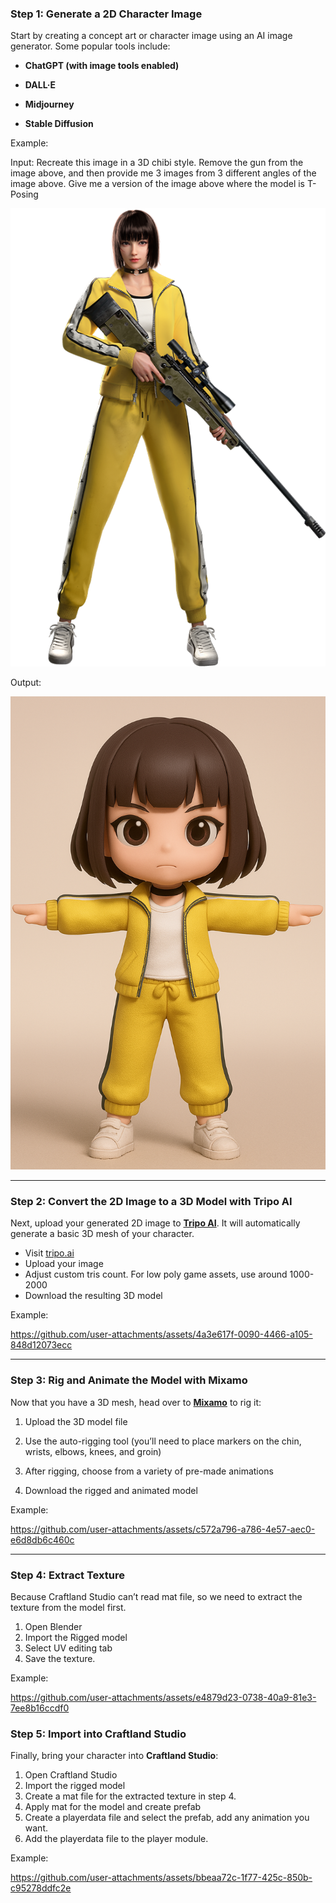 ### **Step 1: Generate a 2D Character Image**

Start by creating a concept art or character image using an AI image generator. Some popular tools include:

* **ChatGPT (with image tools enabled)**

* **DALL·E**

* **Midjourney**

* **Stable Diffusion**

Example:

Input:  Recreate this image in a 3D chibi style. Remove the gun from the image above, and then provide me 3 images from 3 different angles of the image above. Give me a version of the image above where the model is T-Posing

![image-3d-model-1](https://github.com/trivyGameCTV/Craftland-Tutorial/blob/main/English/7.%20Player/img/image-3d-model-1.png)

Output:

![image-3d-model-2](https://github.com/trivyGameCTV/Craftland-Tutorial/blob/main/English/7.%20Player/img/image-3d-model-2.png)

---

### **Step 2: Convert the 2D Image to a 3D Model with Tripo AI**

Next, upload your generated 2D image to [**Tripo AI**](https://tripo.ai). It will automatically generate a basic 3D mesh of your character.

* Visit [tripo.ai](http://tripo.ai)  
* Upload your image  
* Adjust custom tris count. For low poly game assets, use around 1000-2000  
* Download the resulting 3D model

Example:


https://github.com/user-attachments/assets/4a3e617f-0090-4466-a105-848d12073ecc

---

### **Step 3: Rig and Animate the Model with Mixamo**

Now that you have a 3D mesh, head over to [**Mixamo**](https://www.mixamo.com/) to rig it:

1. Upload the 3D model file

2. Use the auto-rigging tool (you’ll need to place markers on the chin, wrists, elbows, knees, and groin)

3. After rigging, choose from a variety of pre-made animations

4. Download the rigged and animated model

Example:

https://github.com/user-attachments/assets/c572a796-a786-4e57-aec0-e6d8db6c460c

---

### **Step 4: Extract Texture**

Because Craftland Studio can’t read mat file, so we need to extract the texture from the model first.

1. Open Blender  
2. Import the Rigged model  
3. Select UV editing tab  
4. Save the texture.

Example:

https://github.com/user-attachments/assets/e4879d23-0738-40a9-81e3-7ee8b16ccdf0

### **Step 5: Import into Craftland Studio**

Finally, bring your character into **Craftland Studio**:

1. Open Craftland Studio  
2. Import the rigged model  
3. Create a mat file for the extracted texture in step 4\.  
4. Apply mat for the model and create prefab  
5. Create a playerdata file and select the prefab, add any animation you want.  
6. Add the playerdata file to the player module.

Example:

https://github.com/user-attachments/assets/bbeaa72c-1f77-425c-850b-c95278ddfc2e
